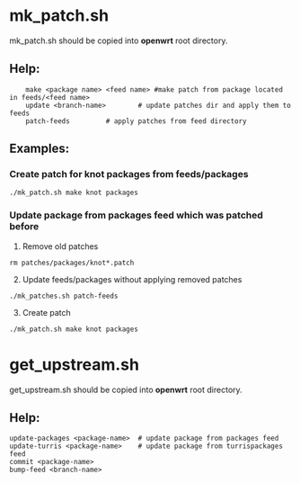 
# mk_patch.sh
mk_patch.sh should be copied into **openwrt** root directory.
## Help:
```
	make <package name> <feed name> #make patch from package located in feeds/<feed name>
	update <branch-name> 		# update patches dir and apply them to feeds
	patch-feeds			# apply patches from feed directory
```

## Examples:
### Create patch for knot packages from feeds/packages

```
./mk_patch.sh make knot packages
```

### Update package from packages feed which was patched before

1) Remove old patches
```
rm patches/packages/knot*.patch
```
2) Update feeds/packages without applying removed patches 
```
./mk_patches.sh patch-feeds
```
3) Create patch 
```
./mk_patch.sh make knot packages
```
# get_upstream.sh
get_upstream.sh should be copied into **openwrt** root directory.

## Help:
```
update-packages <package-name>	# update package from packages feed
update-turris <package-name>	# update package from turrispackages feed
commit <package-name>
bump-feed <branch-name>
```
